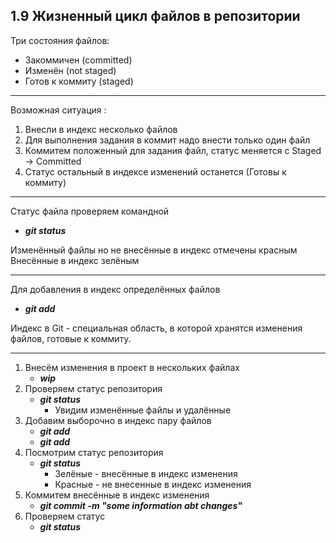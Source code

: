 ## 1.9 Жизненный цикл файлов в репозитории

Три состояния файлов:

- Закоммичен (committed)
- Изменён (not staged)
- Готов к коммиту (staged)

------

Возможная ситуация : 

1. Внесли в индекс несколько файлов
2. Для выполнения задания в коммит надо внести только один файл
3. Коммитем положенный для задания файл, статус меняется с Staged -> Committed
4. Статус остальный в индексе изменений останется (Готовы к коммиту)

------

Статус файла проверяем командной 

- ***git status***

Изменённый файлы но не внесённые в индекс отмечены красным
Внесённые в индекс зелёным

------

Для добавления в индекс определённых файлов

- ***git add <nameFile>***

Индекс в Git - специальная область, в которой хранятся изменения файлов, готовые к коммиту.

------

1. Внесём изменения в проект в нескольких файлах
   - ***wip***
2. Проверяем статус репозитория
   - ***git status***
     - Увидим изменённые файлы и удалённые
3. Добавим выборочно в индекс пару файлов
   - ***git add <firstNameFile>***
   - ***git add <secondNameFile>***
4. Посмотрим статус репозитория
   - ***git status***
     - Зелёные - внесённые в индекс изменения
     - Красные - не внесенные в индекс изменения
5. Коммитем внесённые в индекс изменения
   - ***git commit -m "some information abt changes"***
6. Проверяем статус 
   - ***git status***